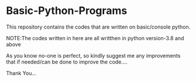 # Basic-Python-Programs
This repository contains the codes that are written on basic/console python.

NOTE:The codes written in here are all writthen in python version-3.8 and above

As you know no-one is perfect, so kindly suggest me any improvements that if needed/can be done to improve the code....

Thank You...
